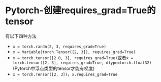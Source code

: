 # Pytorch-创建requires_grad=True的tensor

有以下四种方法

- `x = torch.randn(2, 3, requires_grad=True)`
- `x = Variable(torch.Tensor([2, 3]), requires_grad=True)`
- `x = torch.tensor([2.0, 3], requires_grad=True)`或者`x = torch.tensor([2, 3], requires_grad=True, dtype=torch.float32)`(Pytorch中浮点类型的tensor才能有梯度)
- `x = torch.Tensor([2, 3]); x.requires_grad=True`
